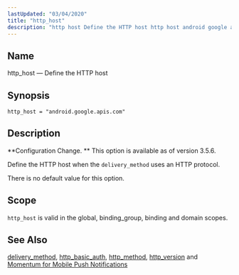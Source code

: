 ```yaml
---
lastUpdated: "03/04/2020"
title: "http_host"
description: "http host Define the HTTP host http host android google apis com Configuration Change This option is available as of version 3 5 6 Define the HTTP host when the delivery method uses an HTTP protocol There is no default value for this option http host is valid in the..."
---
```


<a name="conf.ref.http_host"></a> 
## Name

http_host — Define the HTTP host

## Synopsis

`http_host = "android.google.apis.com"`

<a name="idp9759904"></a> 
## Description

**Configuration Change. ** This option is available as of version 3.5.6.

Define the HTTP host when the `delivery_method` uses an HTTP protocol.

There is no default value for this option.

<a name="idp9763584"></a> 
## Scope

`http_host` is valid in the global, binding_group, binding and domain scopes.

<a name="idp9765184"></a> 
## See Also

[delivery_method](/momentum/3/3-reference/3-reference-conf-ref-delivery-method), [http_basic_auth](/momentum/3/3-reference/3-reference-conf-ref-http-basic-auth), [http_method](/momentum/3/3-reference/3-reference-conf-ref-http-method), [http_version](/momentum/3/3-reference/3-reference-conf-ref-http-version) and [Momentum for Mobile Push Notifications](/momentum/3/3-push)